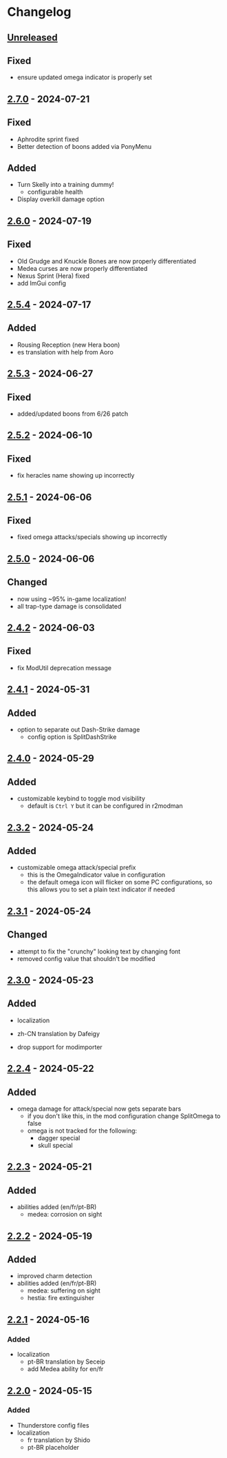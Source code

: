 # Changelog

## [Unreleased]
## Fixed
- ensure updated omega indicator is properly set

## [2.7.0] - 2024-07-21

## Fixed

- Aphrodite sprint fixed
- Better detection of boons added via PonyMenu

## Added

- Turn Skelly into a training dummy!
  - configurable health
- Display overkill damage option

## [2.6.0] - 2024-07-19

## Fixed

- Old Grudge and Knuckle Bones are now properly differentiated
- Medea curses are now properly differentiated
- Nexus Sprint (Hera) fixed
- add ImGui config

## [2.5.4] - 2024-07-17

## Added

- Rousing Reception (new Hera boon)
- es translation with help from Aoro

## [2.5.3] - 2024-06-27

## Fixed

- added/updated boons from 6/26 patch

## [2.5.2] - 2024-06-10

## Fixed

- fix heracles name showing up incorrectly

## [2.5.1] - 2024-06-06

## Fixed

- fixed omega attacks/specials showing up incorrectly

## [2.5.0] - 2024-06-06

## Changed

- now using ~95% in-game localization!
- all trap-type damage is consolidated

## [2.4.2] - 2024-06-03

## Fixed

- fix ModUtil deprecation message

## [2.4.1] - 2024-05-31

## Added

- option to separate out Dash-Strike damage
  - config option is SplitDashStrike

## [2.4.0] - 2024-05-29

## Added

- customizable keybind to toggle mod visibility
  - default is `Ctrl Y` but it can be configured in r2modman

## [2.3.2] - 2024-05-24

## Added

- customizable omega attack/special prefix
  - this is the OmegaIndicator value in configuration
  - the default omega icon will flicker on some PC configurations, so this allows you to set a plain text indicator if needed

## [2.3.1] - 2024-05-24

## Changed

- attempt to fix the "crunchy" looking text by changing font
- removed config value that shouldn't be modified

## [2.3.0] - 2024-05-23

## Added

- localization

- zh-CN translation by Dafeigy

- drop support for modimporter

## [2.2.4] - 2024-05-22

## Added

- omega damage for attack/special now gets separate bars
  - if you don't like this, in the mod configuration change SplitOmega to false
  - omega is not tracked for the following:
    - dagger special
    - skull special

## [2.2.3] - 2024-05-21

## Added

- abilities added (en/fr/pt-BR)
  - medea: corrosion on sight

## [2.2.2] - 2024-05-19

## Added

- improved charm detection
- abilities added (en/fr/pt-BR)
  - medea: suffering on sight
  - hestia: fire extinguisher

## [2.2.1] - 2024-05-16

### Added

- localization
  - pt-BR translation by Seceip
  - add Medea ability for en/fr

## [2.2.0] - 2024-05-15

### Added

- Thunderstore config files
- localization
  - fr translation by Shido
  - pt-BR placeholder

[unreleased]: https://github.com/The-Black-Lodge/JowdayDamageMeter/compare/2.7.0...HEAD
[2.7.0]: https://github.com/The-Black-Lodge/JowdayDamageMeter/compare/2.6.0...2.7.0
[2.6.0]: https://github.com/The-Black-Lodge/JowdayDamageMeter/compare/2.5.4...2.6.0
[2.5.4]: https://github.com/The-Black-Lodge/JowdayDamageMeter/compare/2.5.3...2.5.4
[2.5.3]: https://github.com/The-Black-Lodge/JowdayDamageMeter/compare/2.5.2...2.5.3
[2.5.2]: https://github.com/The-Black-Lodge/JowdayDamageMeter/compare/2.5.1...2.5.2
[2.5.1]: https://github.com/The-Black-Lodge/JowdayDamageMeter/compare/2.5.0...2.5.1
[2.5.0]: https://github.com/The-Black-Lodge/JowdayDamageMeter/compare/2.4.2...2.5.0
[2.4.2]: https://github.com/The-Black-Lodge/JowdayDamageMeter/compare/2.4.1...2.4.2
[2.4.1]: https://github.com/The-Black-Lodge/JowdayDamageMeter/compare/2.4.0...2.4.1
[2.4.0]: https://github.com/The-Black-Lodge/JowdayDamageMeter/compare/2.3.2...2.4.0
[2.3.2]: https://github.com/The-Black-Lodge/JowdayDamageMeter/compare/2.3.1...2.3.2
[2.3.1]: https://github.com/The-Black-Lodge/JowdayDamageMeter/compare/2.3.0...2.3.1
[2.3.0]: https://github.com/The-Black-Lodge/JowdayDamageMeter/compare/2.2.4...2.3.0
[2.2.4]: https://github.com/The-Black-Lodge/JowdayDamageMeter/compare/2.2.3...2.2.4
[2.2.3]: https://github.com/The-Black-Lodge/JowdayDamageMeter/compare/2.2.2...2.2.3
[2.2.2]: https://github.com/southpawgeek/JowdayDPS/compare/2.2.1...2.2.2
[2.2.1]: https://github.com/southpawgeek/JowdayDPS/compare/2.2.0...2.2.1
[2.2.0]: https://github.com/southpawgeek/JowdayDPS/compare/b9880c29cae1b113b8fb8ec538ce8e71a8f56e80...2.2.0
